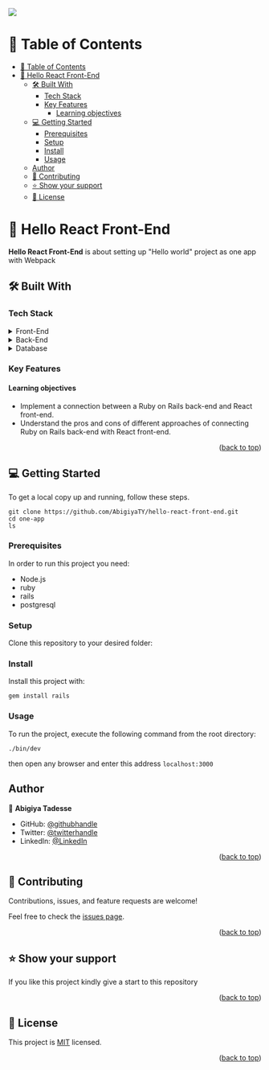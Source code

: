![](https://img.shields.io/badge/Microverse-blueviolet)

<!-- TABLE OF CONTENTS -->

# 📗 Table of Contents

- [📗 Table of Contents](#-table-of-contents)
- [📖 Hello React Front-End ](#-hello-react-front-end-)
  - [🛠 Built With ](#-built-with-)
    - [Tech Stack ](#tech-stack-)
    - [Key Features ](#key-features-)
      - [Learning objectives](#learning-objectives)
  - [💻 Getting Started ](#-getting-started-)
    - [Prerequisites](#prerequisites)
    - [Setup](#setup)
    - [Install](#install)
    - [Usage](#usage)
  - [Author](#author)
  - [🤝 Contributing ](#-contributing-)
  - [⭐️ Show your support ](#️-show-your-support-)
  - [📝 License ](#-license-)

<!-- PROJECT DESCRIPTION -->

# 📖 Hello React Front-End <a name="about-project"></a>

**Hello React Front-End** is about setting up "Hello world" project as one app with Webpack

## 🛠 Built With <a name="built-with"></a>

### Tech Stack <a name="tech-stack"></a>

<details>
  <summary>Front-End</summary>
  <ul>
    <li><a href="https://reactjs.org/">React JS</a></li>
  </ul>
</details>

<details>
<summary>Back-End</summary>
  <ul>
    <li><a href="https://rubyonrails.org/">Ruby on Rails</a></li>
  </ul>
</details>

<details>
<summary>Database</summary>
  <ul>
    <li><a href="https://www.postgresql.org/">PostgreSQL</a></li>
  </ul>
</details>

<!-- Features -->

### Key Features <a name="key-features"></a>

#### Learning objectives
- Implement a connection between a Ruby on Rails back-end and React front-end.
- Understand the pros and cons of different approaches of connecting Ruby on Rails back-end with React front-end.

<p align="right">(<a href="#readme-top">back to top</a>)</p>


<!-- GETTING STARTED -->

## 💻 Getting Started <a name="getting-started"></a>

To get a local copy up and running, follow these steps.
````
git clone https://github.com/AbigiyaTY/hello-react-front-end.git
cd one-app
ls
````

### Prerequisites

In order to run this project you need:

- Node.js
- ruby
- rails
- postgresql

### Setup

Clone this repository to your desired folder:

### Install

Install this project with:

````
gem install rails
````

### Usage

To run the project, execute the following command from the root directory:

````
./bin/dev
````
then open any browser and enter this address `localhost:3000`

## Author

👤 **Abigiya Tadesse**

* GitHub: [@githubhandle](https://github.com/ecekpo)
* Twitter: [@twitterhandle](https://ememcookey/)
* LinkedIn: [@LinkedIn](https://www.linkedin.com/in/emem-ekpo)


<p align="right">(<a href="#readme-top">back to top</a>)</p>

<!-- CONTRIBUTING -->

## 🤝 Contributing <a name="contributing"></a>

Contributions, issues, and feature requests are welcome!

Feel free to check the [issues page](../../issues/).

<p align="right">(<a href="#readme-top">back to top</a>)</p>

<!-- SUPPORT -->

## ⭐️ Show your support <a name="support"></a>

If you like this project kindly give a start to this repository

<p align="right">(<a href="#readme-top">back to top</a>)</p>


<!-- LICENSE -->

## 📝 License <a name="license"></a>

This project is [MIT](./MIT.md) licensed.  

<p align="right">(<a href="#readme-top">back to top</a>)</p>
